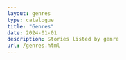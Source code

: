 ```yaml
---
layout: genres
type: catalogue
title: "Genres"
date: 2024-01-01
description: Stories listed by genre
url: /genres.html
---
```


